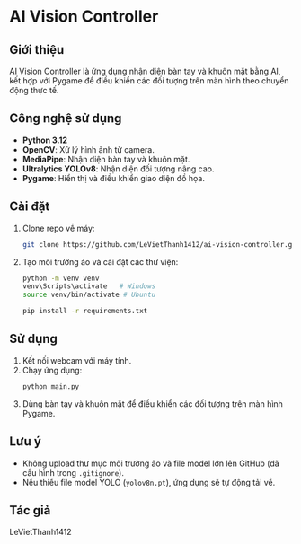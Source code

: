 # AI Vision Controller

## Giới thiệu
AI Vision Controller là ứng dụng nhận diện bàn tay và khuôn mặt bằng AI, kết hợp với Pygame để điều khiển các đối tượng trên màn hình theo chuyển động thực tế.

## Công nghệ sử dụng
- **Python 3.12**
- **OpenCV**: Xử lý hình ảnh từ camera.
- **MediaPipe**: Nhận diện bàn tay và khuôn mặt.
- **Ultralytics YOLOv8**: Nhận diện đối tượng nâng cao.
- **Pygame**: Hiển thị và điều khiển giao diện đồ họa.

## Cài đặt
1. Clone repo về máy:
    ```bash
    git clone https://github.com/LeVietThanh1412/ai-vision-controller.git
    ```
2. Tạo môi trường ảo và cài đặt các thư viện:
    ```bash
    python -m venv venv
    venv\Scripts\activate   # Windows
    source venv/bin/activate # Ubuntu

    pip install -r requirements.txt
    ```

## Sử dụng
1. Kết nối webcam với máy tính.
2. Chạy ứng dụng:
    ```bash
    python main.py
    ```
3. Dùng bàn tay và khuôn mặt để điều khiển các đối tượng trên màn hình Pygame.

## Lưu ý
- Không upload thư mục môi trường ảo và file model lớn lên GitHub (đã cấu hình trong `.gitignore`).
- Nếu thiếu file model YOLO (`yolov8n.pt`), ứng dụng sẽ tự động tải về.

## Tác giả
LeVietThanh1412